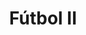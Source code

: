 ---
title: Fútbol II
date: 
draft: false

# descripcion
description : Dije de plata 925

materials: Plata 925

color: Plateado

dimensions: 2,7cm largo

code: 02-14-0681

type: "Dijes"

categories: []

price: $5.120,00

price_eftvo: $4.350,00

# Images
# first image will be shown in the product page
images:
  # - image: "images/path_to_image"
  # La ubicacion de las imagenes es imagenes/Dijes/Dijes.Plata/02-14-0681-futbol-ii
  - image: "./images/dijes/plata/02-14-0681.JPG"
---